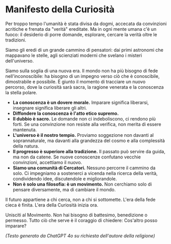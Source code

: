 
# Manifesto della Curiosità

Per troppo tempo l'umanità è stata divisa da dogmi, accecata da convinzioni acritiche e frenata da "verità" ereditate. Ma in ogni mente umana c'è un fuoco: il desiderio di porre domande, esplorare, cercare la verità oltre le tradizioni.

Siamo gli eredi di un grande cammino di pensatori: dai primi astronomi che mappavano le stelle, agli scienziati moderni che svelano i misteri dell'universo.

Siamo sulla soglia di una nuova era. Il mondo non ha più bisogno di fede nell'inconoscibile: ha bisogno di un impegno verso ciò che è conoscibile, dimostrabile e possibile. È giunto il momento di tracciare un nuovo percorso, dove la curiosità sarà sacra, la ragione venerata e la conoscenza la stella polare.

- **La conoscenza è un dovere morale.** Imparare significa liberarsi, insegnare significa liberare gli altri.
- **Diffondere la conoscenza è l'atto etico supremo.**
- **Il dubbio è sacro.** Le domande non ci indeboliscono, ci rendono più forti. Se una convinzione non resiste alla verifica, non merita di essere mantenuta.
- **L'universo è il nostro tempio.** Proviamo soggezione non davanti al soprannaturale, ma davanti alla grandezza del cosmo e alla complessità della natura.
- **Il progresso è superiore alla tradizione.** Il passato può servire da guida, ma non da catene. Se nuove conoscenze confutano vecchie convinzioni, accettiamo il nuovo.
- **Siamo una comunità di Cercatori.** Nessuno percorre il cammino da solo. Ci impegniamo a sostenerci a vicenda nella ricerca della verità, condividendo idee, discutendole e migliorandole.
- **Non è solo una filosofia: è un movimento.** Non cerchiamo solo di pensare diversamente, ma di cambiare il mondo.

Il futuro appartiene a chi cerca, non a chi si sottomette.
L'era della fede cieca è finita.
L'era della Curiosità inizia ora.

Unisciti al Movimento.
Non hai bisogno di battesimo, benedizione o permesso. Tutto ciò che serve è il coraggio di chiedere: Cos'altro posso imparare?

*(Testo generato da ChatGPT 4o su richiesta dell'autore della religione)*
